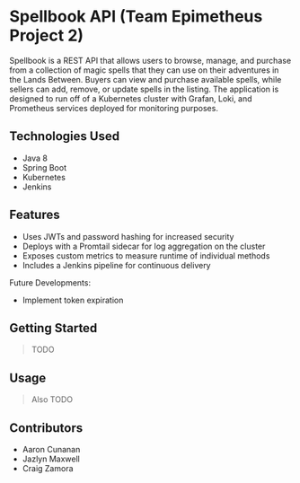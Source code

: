 # Spellbook API (Team Epimetheus Project 2)

Spellbook is a REST API that allows users to browse, manage, and purchase from a collection of magic spells that they can use on their adventures in the Lands Between. Buyers can view and purchase available spells, while sellers can add, remove, or update spells in the listing. The application is designed to run off of a Kubernetes cluster with Grafan, Loki, and Prometheus services deployed for monitoring purposes.

## Technologies Used

* Java 8
* Spring Boot
* Kubernetes
* Jenkins

## Features

* Uses JWTs and password hashing for increased security
* Deploys with a Promtail sidecar for log aggregation on the cluster
* Exposes custom metrics to measure runtime of individual methods
* Includes a Jenkins pipeline for continuous delivery

Future Developments:
* Implement token expiration

## Getting Started
   
> TODO

## Usage

> Also TODO

## Contributors

* Aaron Cunanan
* Jazlyn Maxwell
* Craig Zamora